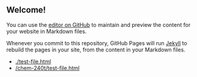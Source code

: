 ## Welcome!

You can use the [editor on GitHub](https://github.com/hmuchalski/chem-240t/edit/gh-pages/README.md) to maintain and preview the content for your website in Markdown files.

Whenever you commit to this repository, GitHub Pages will run [Jekyll](https://jekyllrb.com/) to rebuild the pages in your site, from the content in your Markdown files.

- [./test-file.html](./test-file.html)
- [/chem-240t/test-file.html](/chem-240t/test-file.html)
